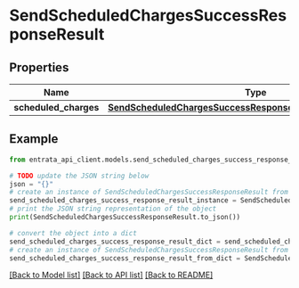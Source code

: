 # SendScheduledChargesSuccessResponseResult


## Properties

Name | Type | Description | Notes
------------ | ------------- | ------------- | -------------
**scheduled_charges** | [**SendScheduledChargesSuccessResponseResultScheduledCharges**](SendScheduledChargesSuccessResponseResultScheduledCharges.md) |  | 

## Example

```python
from entrata_api_client.models.send_scheduled_charges_success_response_result import SendScheduledChargesSuccessResponseResult

# TODO update the JSON string below
json = "{}"
# create an instance of SendScheduledChargesSuccessResponseResult from a JSON string
send_scheduled_charges_success_response_result_instance = SendScheduledChargesSuccessResponseResult.from_json(json)
# print the JSON string representation of the object
print(SendScheduledChargesSuccessResponseResult.to_json())

# convert the object into a dict
send_scheduled_charges_success_response_result_dict = send_scheduled_charges_success_response_result_instance.to_dict()
# create an instance of SendScheduledChargesSuccessResponseResult from a dict
send_scheduled_charges_success_response_result_from_dict = SendScheduledChargesSuccessResponseResult.from_dict(send_scheduled_charges_success_response_result_dict)
```
[[Back to Model list]](../README.md#documentation-for-models) [[Back to API list]](../README.md#documentation-for-api-endpoints) [[Back to README]](../README.md)


